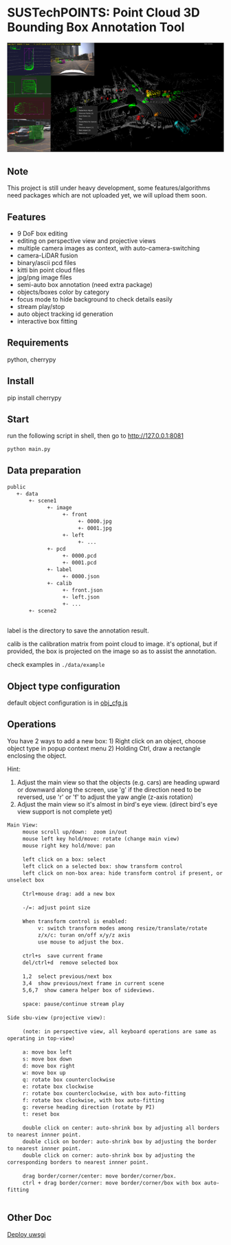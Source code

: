 # SUSTechPOINTS: Point Cloud 3D Bounding Box Annotation Tool

![screenshot](./doc/pcd_label.png)

## Note
This project is still under heavy development, some features/algorithms need packages which are not uploaded yet, we will upload them soon.

## Features

- 9 DoF box editing
- editing on perspective view and projective views
- multiple camera images as context, with auto-camera-switching
- camera-LiDAR fusion
- binary/ascii pcd files
- kitti bin point cloud files
- jpg/png image files
- semi-auto box annotation (need extra package)
- objects/boxes color by category
- focus mode to hide background to check details easily
- stream play/stop
- auto object tracking id generation
- interactive box fitting



## Requirements

python, cherrypy

## Install
pip install cherrypy

## Start
run the following script in shell, then go to http://127.0.0.1:8081
```
python main.py
```

## Data preparation

````
public
   +- data
       +- scene1
             +- image
                  +- front
                       +- 0000.jpg
                       +- 0001.jpg
                  +- left
                       +- ...
             +- pcd
                  +- 0000.pcd
                  +- 0001.pcd
             +- label
                  +- 0000.json
             +- calib
                  +- front.json
                  +- left.json
                  +- ...
       +- scene2
             
````

label is the directory to save the annotation result.

calib is the calibration matrix from point cloud to image. it's optional, but if provided, the box is projected on the image so as to assist the annotation.

check examples in `./data/example`

## Object type configuration

default object configuration is in [obj_cfg.js](src/public/js/../../../public/js/obj_cfg.js)

## Operations

You have 2 ways to add a new box:
     1) Right click on an object, choose object type in popup context menu
     2) Holding Ctrl, draw a rectangle enclosing the object.

Hint: 
   1) Adjust the main view so that the objects (e.g. cars) are heading upward or downward along the screen, use 'g' if the direction need to be reversed, use 'r' or 'f' to adjust the yaw angle (z-axis rotation)
   2) Adjust the main view so it's almost in bird's eye view. (direct bird's eye view support is not complete yet)


```
Main View:
     mouse scroll up/down:  zoom in/out
     mouse left key hold/move: rotate (change main view)
     mouse right key hold/move: pan

     left click on a box: select
     left click on a selected box: show transform control
     left click on non-box area: hide transform control if present, or unselect box

     Ctrl+mouse drag: add a new box

     -/=: adjust point size

     When transform control is enabled:
          v: switch transform modes among resize/translate/rotate
          z/x/c: turan on/off x/y/z axis
          use mouse to adjust the box.

     ctrl+s  save current frame
     del/ctrl+d  remove selected box

     1,2  select previous/next box
     3,4  show previous/next frame in current scene
     5,6,7  show camera helper box of sideviews.

     space: pause/continue stream play

Side sbu-view (projective view):

     (note: in perspective view, all keyboard operations are same as operating in top-view)

     a: move box left
     s: move box down
     d: move box right
     w: move box up
     q: rotate box counterclockwise
     e: rotate box clockwise
     r: rotate box counterclockwise, with box auto-fitting
     f: rotate box clockwise, with box auto-fitting
     g: reverse heading direction (rotate by PI)
     t: reset box

     double click on center: auto-shrink box by adjusting all borders to nearest innner point.
     double click on border: auto-shrink box by adjusting the border to nearest innner point.
     double click on corner: auto-shrink box by adjusting the corresponding borders to nearest innner point.

     drag border/corner/center: move border/corner/box.
     ctrl + drag border/corner: move border/corner/box with box auto-fitting


```

## Other Doc
[Deploy uwsgi](./doc/deploy_server.md)
